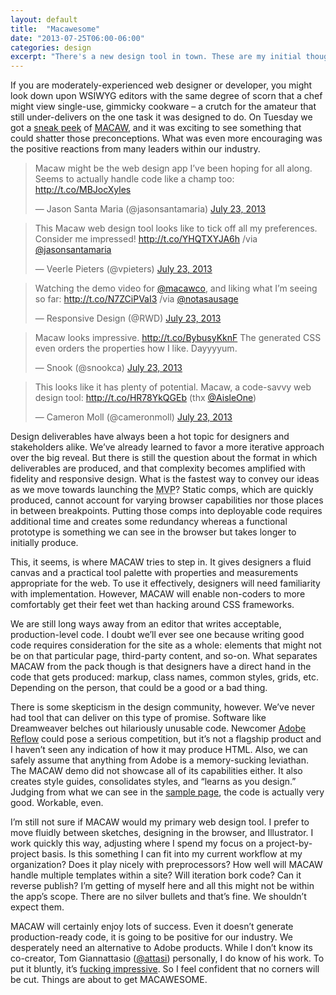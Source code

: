 ```yaml
---
layout: default
title:  "Macawesome"
date: "2013-07-25T06:00-06:00"
categories: design
excerpt: "There's a new design tool in town. These are my initial thoughts."
---
```


<div class="body-copy wrap">
<p>If you are moderately-experienced web designer or developer, you might look down upon WSIWYG editors with the same degree of scorn that a chef might view single-use, gimmicky cookware – a crutch for the amateur that still under-delivers on the one task it was designed to do. On Tuesday we got a <a href="http://macaw.co/peek/">sneak peek</a> of <a href="http://macaw.co/">MACAW</a>, and it was exciting to see something that could shatter those preconceptions. What was even more encouraging was the positive reactions from many leaders within our industry. </p>

<blockquote class="twitter-tweet"><p>Macaw might be the web design app I’ve been hoping for all along. Seems to actually handle code like a champ too: <a href="http://t.co/MBJocXyles">http://t.co/MBJocXyles</a></p>&mdash; Jason Santa Maria (@jasonsantamaria) <a href="https://twitter.com/jasonsantamaria/statuses/359682167879647232">July 23, 2013</a></blockquote>

<blockquote class="twitter-tweet"><p>This Macaw web design tool looks like to tick off all my preferences. Consider me impressed! <a href="http://t.co/YHQTXYJA6h">http://t.co/YHQTXYJA6h</a>&#10;&#10;/via <a href="https://twitter.com/jasonsantamaria">@jasonsantamaria</a></p>&mdash; Veerle Pieters (@vpieters) <a href="https://twitter.com/vpieters/statuses/359690626515746816">July 23, 2013</a></blockquote>

<blockquote class="twitter-tweet"><p>Watching the demo video for <a href="https://twitter.com/macawco">@macawco</a>, and liking what I’m seeing so far: <a href="http://t.co/N7ZCiPVaI3">http://t.co/N7ZCiPVaI3</a> /via <a href="https://twitter.com/notasausage">@notasausage</a></p>&mdash; Responsive Design (@RWD) <a href="https://twitter.com/RWD/statuses/359681664353447937">July 23, 2013</a></blockquote>

<blockquote class="twitter-tweet"><p>Macaw looks impressive. <a href="http://t.co/BybusyKknF">http://t.co/BybusyKknF</a> The generated CSS even orders the properties how I like. Dayyyyum.</p>&mdash; Snook (@snookca) <a href="https://twitter.com/snookca/statuses/359816258977402883">July 23, 2013</a></blockquote>

<blockquote class="twitter-tweet"><p>This looks like it has plenty of potential. Macaw, a code-savvy web design tool: <a href="http://t.co/HR78YkQGEb">http://t.co/HR78YkQGEb</a> (thx <a href="https://twitter.com/AisleOne">@AisleOne</a>)</p>&mdash; Cameron Moll (@cameronmoll) <a href="https://twitter.com/cameronmoll/statuses/359693065335750658">July 23, 2013</a></blockquote>


<p>Design deliverables have always been a hot topic for designers and stakeholders alike. We’ve already learned to favor a more iterative approach over the big reveal. But there is still the question about the format in which deliverables are produced, and that complexity becomes amplified with fidelity and responsive design. What is the fastest way to convey our ideas as we move towards launching the <abbr title="Minimally Viable Product">MVP</abbr>? Static comps, which are quickly produced, cannot account for varying browser capabilities nor those places in between breakpoints. Putting those comps into deployable code requires additional time and creates some redundancy whereas a functional prototype is something we can see in the browser but takes longer to initially produce. </p>

<p>This, it seems, is where MACAW tries to step in. It gives designers a fluid canvas and a practical tool palette with properties and measurements appropriate for the web. To use it effectively, designers will need familiarity with implementation. However, MACAW will enable non-coders to more comfortably get their feet wet than hacking around CSS frameworks.  </p>

<p>We are still long ways away from an editor that writes acceptable, production-level code. I doubt we’ll ever see one because writing good code requires consideration for the site as a whole: elements that might not be on that particular page, third-party content, and so-on. What separates MACAW from the pack though is that designers have a direct hand in the code that gets produced: markup, class names, common styles, grids, etc. Depending on the person, that could be a good or a bad thing.  </p>

<p>There is some skepticism in the design community, however. We’ve never had tool that can deliver on this type of promise. Software like Dreamweaver belches out hilariously unusable code. Newcomer <a href="http://html.adobe.com/edge/reflow/">Adobe Reflow</a> could pose a serious competition, but it’s not a flagship product and I haven’t seen any indication of how it may produce HTML. Also, we can safely assume that anything from Adobe is a memory-sucking leviathan. The MACAW demo did not showcase all of its capabilities either. It also creates style guides, consolidates styles, and “learns as you design.” Judging from what we can see in the <a href="http://macaw.co/peek/sample/">sample page</a>, the code is actually very good. Workable, even.  </p>

<p>I’m still not sure if MACAW would my primary web design tool. I prefer to move fluidly between sketches, designing in the browser, and Illustrator. I work quickly this way, adjusting where I spend my focus on a project-by-project basis. Is this something I can fit into my current workflow at my organization? Does it play nicely with preprocessors? How well will MACAW handle multiple templates within a site? Will iteration bork code? Can it reverse publish? I’m getting of myself here and all this might not be within the app’s scope. There are no silver bullets and that’s fine. We shouldn’t expect them. </p>

<p>MACAW will certainly enjoy lots of success.  Even it doesn’t generate production-ready code, it is going to be positive for our industry. We desperately need an alternative to Adobe products. While I don’t know its co-creator, Tom Giannattasio (<a href="https://twitter.com/attasi">@attasi</a>) personally, I do know of his work. To put it bluntly, it’s <a href="http://attasi.com/experiments/">fucking impressive</a>. So I feel confident that no corners will be cut. Things are about to get MACAWESOME.
</p>
</div>


<script async src="//platform.twitter.com/widgets.js" charset="utf-8"></script>